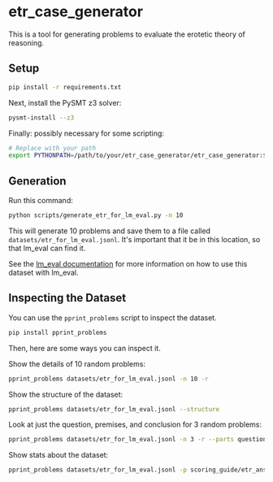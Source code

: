 # etr_case_generator

This is a tool for generating problems to evaluate the erotetic theory of reasoning. 

## Setup

```bash
pip install -r requirements.txt
```

Next, install the PySMT z3 solver:
```bash
pysmt-install --z3
```

Finally: possibly necessary for some scripting:
```bash
# Replace with your path
export PYTHONPATH=/path/to/your/etr_case_generator/etr_case_generator:$PYTHONPATH
```

## Generation

Run this command:

```bash
python scripts/generate_etr_for_lm_eval.py -n 10
```

This will generate 10 problems and save them to a file called `datasets/etr_for_lm_eval.jsonl`. It's important that it be in this location, so that lm_eval can find it. 

See the [lm_eval documentation](lm_eval/tasks/README.md) for more information on how to use this dataset with lm_eval.

## Inspecting the Dataset

You can use the `pprint_problems` script to inspect the dataset. 

```bash
pip install pprint_problems
```

Then, here are some ways you can inspect it.

Show the details of 10 random problems:

```bash
pprint_problems datasets/etr_for_lm_eval.jsonl -n 10 -r
```

Show the structure of the dataset:

```bash
pprint_problems datasets/etr_for_lm_eval.jsonl --structure
```

Look at just the question, premises, and conclusion for 3 random problems:

```bash
pprint_problems datasets/etr_for_lm_eval.jsonl -n 3 -r --parts question scoring_guide/premises scoring_guide/question_conclusion
```

Show stats about the dataset:

```bash
pprint_problems datasets/etr_for_lm_eval.jsonl -p scoring_guide/etr_answer scoring_guide/logically_correct_answer --stats --full_combinatoric
```
